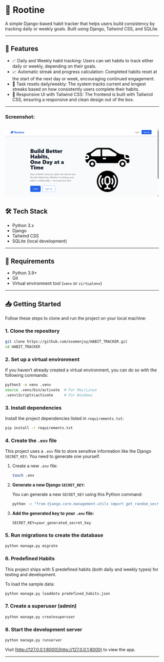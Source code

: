 # 🧠 Rootine

A simple Django-based habit tracker that helps users build consistency by tracking daily or weekly goals. Built using Django, Tailwind CSS, and SQLite.

---

## 🚀 Features

- ✅ Daily and Weekly habit tracking: Users can set habits to track either daily or weekly, depending on their goals.
- 📈 Automatic streak and progress calculation: Completed habits reset at the start of the next day or week, encouraging continued engagement.
- 📅 Task resets daily/weekly: The system tracks current and longest streaks based on how consistently users complete their habits.
- 🎨 Responsive UI with Tailwind CSS: The frontend is built with Tailwind CSS, ensuring a responsive and clean design out of the box.

---
### Screenshot:
![App Screenshot](static/images/home.png)
---

## 🛠️ Tech Stack

- Python 3.x
- Django
- Tailwind CSS 
- SQLite (local development)

---

## 🧾 Requirements

- Python 3.9+
- Git
- Virtual environment tool (`venv` or `virtualenv`)

---

## 📥 Getting Started

Follow these steps to clone and run the project on your local machine:

### 1. Clone the repository

```bash
git clone https://github.com/osemenjoy/HABIT_TRACKER.git
cd HABIT_TRACKER
```

### 2. Set up a virtual environment

If you haven’t already created a virtual environment, you can do so with the following commands:

```bash
python3 -m venv .venv
source .venv/bin/activate  # For Mac/Linux
.venv\Scripts\activate     # For Windows
```

### 3. Install dependencies

Install the project dependencies listed in `requirements.txt`:

```bash
pip install -r requirements.txt
```



### 4. Create the `.env` file

This project uses a `.env` file to store sensitive information like the Django `SECRET_KEY`. You need to generate one yourself.

1. Create a new `.env` file:

    ```bash
    touch .env
    ```

2. **Generate a new Django `SECRET_KEY`:**

    You can generate a new `SECRET_KEY` using this Python command:

    ```bash
    python -c "from django.core.management.utils import get_random_secret_key; print(get_random_secret_key())"
    ```

3. **Add the generated key to your `.env` file:**

    ```env
    SECRET_KEY=your_generated_secret_key
    ```


### 5. Run migrations to create the database

```bash
python manage.py migrate
```

### 6. Predefined Habits
This project ships with 5 predefined habits (both daily and weekly types) for testing and development.

To load the sample data:
```bash
python manage.py loaddata predefined_habits.json
```

### 7. Create a superuser (admin)

```bash
python manage.py createsuperuser
```

### 8. Start the development server

```bash
python manage.py runserver
```

Visit [http://127.0.0.1:8000](http://127.0.0.1:8000) to view the app.

---
